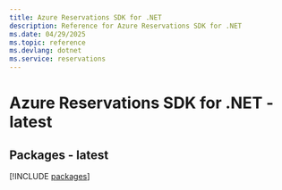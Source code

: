```yaml
---
title: Azure Reservations SDK for .NET
description: Reference for Azure Reservations SDK for .NET
ms.date: 04/29/2025
ms.topic: reference
ms.devlang: dotnet
ms.service: reservations
---
```

# Azure Reservations SDK for .NET - latest
## Packages - latest
[!INCLUDE [packages](reservations-index.md)]